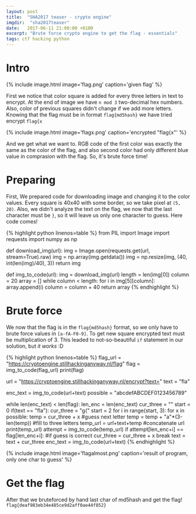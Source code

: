 ```yaml
---
layout: post
title:  "SHA2017 teaser - crypto engine"
imgdir:  "sha2017teaser"
date:   2017-06-11 21:00:00 +0100
excerpt: "Brute force crypto engine to get the flag - essentials"
tags: ctf hacking python
---
```

# Intro
{% include image.html image='flag.png' caption='given flag' %}

First we notice that color square is added for every three letters in text to encrypt. At the end of image we have `n mod 3` two-decimal hex numbers. Also, color of previous squares didn't change if we add more letters. Knowing that the flag must be in format `flag{md5hash}` we have tried encrypt `flag{x`

{% include image.html image='flagx.png' caption='encrypted "flag{x"' %}

And we get what we want to. RGB code of the first color was exactly the same as the color of the flag, and also second color had only different blue value in comprasion with the flag. So, it's brute force time!

# Preparing

First, We prepared code for downloading image and changing it to the color values. Every square is 40x40 with some border, so we take pixel at `(5, 20)`. Also, we didn't analyze the text on the flag, we now that the last character must be `}`, so it will leave us only one character to guess. Here code comes!

{% highlight python linenos=table %}
from PIL import Image
import requests
import numpy as np

def download_img(url):
    img = Image.open(requests.get(url, stream=True).raw)
    img = np.array(img.getdata())
    img = np.resize(img, (40, int(len(img)/40), 3))
    return img

def img_to_code(url):
    img = download_img(url)
    length = len(img[0])
    column = 20
    array = []
    while column < length:
        for i in img[5][column]:
            array.append(i)
        column = column + 40
    return array
{% endhighlight %}

# Brute force

We now that the flag is in the `flag{md5hash}` format, so we only have to brute force values in `[a-fA-F0-9]`. To get new square encrypted text must be multiplication of 3. This leaded to not-so-beautiful `if` statement in our solution, but *it works* :D

{% highlight python linenos=table %}
flag_url = "https://cryptoengine.stillhackinganyway.nl/flag"
flag = img_to_code(flag_url)
print(flag)

url = "https://cryptoengine.stillhackinganyway.nl/encrypt?text="
text = "fla"

enc_text = img_to_code(url+text)
possible = "abcdefABCDEF0123456789"

while len(enc_text) < len(flag):
    len_enc = len(enc_text)
    cur_three = ""
    start = 0
    if(text == "fla"):
        cur_three = "g{"
        start = 2
    for i in range(start, 3):
        for x in possible:
            temp = cur_three + x #guess next letter
            temp = temp + "a"*(3-len(temp)) #fill to three letters
            temp_url = url+text+temp #concatenate url
            print(temp_url)
            attempt = img_to_code(temp_url)
            if attempt[len_enc+i] == flag[len_enc+i]: #if guess is correct
                cur_three = cur_three + x
                break
    text = text + cur_three
    enc_text = img_to_code(url+text)
{% endhighlight %}

{% include image.html image='flagalmost.png' caption='result of program, only one char to guess' %}

# Get the flag
After that we bruteforced by hand last char of md5hash and get the flag! `flag{deaf983eb34e485ce9d2aff0ae44f852}`

